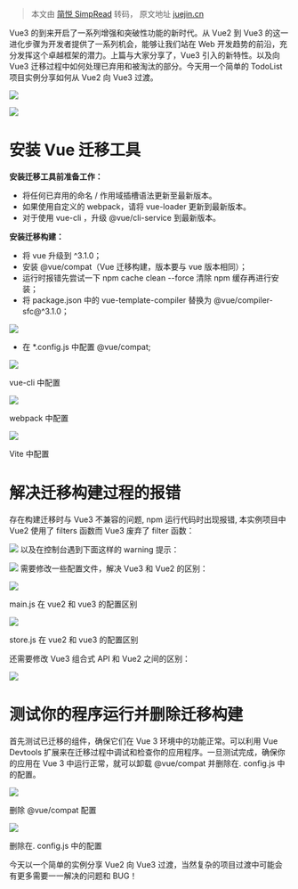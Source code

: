 > 本文由 [简悦 SimpRead](http://ksria.com/simpread/) 转码， 原文地址 [juejin.cn](https://juejin.cn/post/7314642642868224034)

Vue3 的到来开启了一系列增强和突破性功能的新时代。从 Vue2 到 Vue3 的这一进化步骤为开发者提供了一系列机会，能够让我们站在 Web 开发趋势的前沿，充分发挥这个卓越框架的潜力。上篇与大家分享了，Vue3 引入的新特性。以及向 Vue3 迁移过程中如何处理已弃用和被淘汰的部分。今天用一个简单的 TodoList 项目实例分享如何从 Vue2 向 Vue3 过渡。

![](https://p3-juejin.byteimg.com/tos-cn-i-k3u1fbpfcp/1f6861bf377f43e58b97de9774ca8181~tplv-k3u1fbpfcp-jj-mark:3024:0:0:0:q75.awebp#?w=735&h=490&s=29700&e=webp&b=e5e0df)

![](https://p1-juejin.byteimg.com/tos-cn-i-k3u1fbpfcp/f4bf3dfbaf7543878056eeb86930a857~tplv-k3u1fbpfcp-jj-mark:3024:0:0:0:q75.awebp#?w=1242&h=1104&s=39722&e=webp&b=fefefe)

安装 Vue 迁移工具
===========

**安装迁移工具前准备工作：**

*   将任何已弃用的命名 / 作用域插槽语法更新至最新版本。
*   如果使用自定义的 webpack，请将 vue-loader 更新到最新版本。
*   对于使用 vue-cli ，升级 @vue/cli-service 到最新版本。

**安装迁移构建：**

*   将 vue 升级到 ^3.1.0；
*   安装 @vue/compat（Vue 迁移构建，版本要与 vue 版本相同）；
*   运行时报错先尝试一下 npm cache clean --force 清除 npm 缓存再进行安装；
*   将 package.json 中的 vue-template-compiler 替换为 @vue/compiler-sfc@^3.1.0；

![](https://p6-juejin.byteimg.com/tos-cn-i-k3u1fbpfcp/1cbb857cd4384703a6ae34444ed83f38~tplv-k3u1fbpfcp-jj-mark:3024:0:0:0:q75.awebp#?w=1242&h=581&s=41730&e=webp&b=151718)

*   在 *.config.js 中配置 @vue/compat;

![](https://p1-juejin.byteimg.com/tos-cn-i-k3u1fbpfcp/413b0264b95a42fb861f56e8f4e3fe9e~tplv-k3u1fbpfcp-jj-mark:3024:0:0:0:q75.awebp#?w=1242&h=885&s=54730&e=webp&b=151718)

vue-cli 中配置

![](https://p3-juejin.byteimg.com/tos-cn-i-k3u1fbpfcp/8efd83f3c4724eb290bf9f56d42716d4~tplv-k3u1fbpfcp-jj-mark:3024:0:0:0:q75.awebp#?w=1242&h=977&s=45342&e=webp&b=151718)

webpack 中配置

![](https://p9-juejin.byteimg.com/tos-cn-i-k3u1fbpfcp/008bb50e8d184132940a78ec1c4e3533~tplv-k3u1fbpfcp-jj-mark:3024:0:0:0:q75.awebp#?w=1242&h=856&s=38280&e=webp&b=161819)

Vite 中配置

解决迁移构建过程的报错
===========

存在构建迁移时与 Vue3 不兼容的问题, npm 运行代码时出现报错, 本实例项目中 Vue2 使用了 filters 函数而 Vue3 废弃了 filter 函数：

![](https://p3-juejin.byteimg.com/tos-cn-i-k3u1fbpfcp/c6dfe959d4cb4dea9b7a0694fba5d0af~tplv-k3u1fbpfcp-jj-mark:3024:0:0:0:q75.awebp#?w=1242&h=569&s=49658&e=webp&b=202020) 以及在控制台遇到下面这样的 warning 提示：

![](https://p1-juejin.byteimg.com/tos-cn-i-k3u1fbpfcp/3e2ec49b1d664636ba422a3b0f1e4780~tplv-k3u1fbpfcp-jj-mark:3024:0:0:0:q75.awebp#?w=1242&h=500&s=66042&e=webp&a=1&b=fcf5f1) 需要修改一些配置文件，解决 Vue3 和 Vue2 的区别：

![](https://p3-juejin.byteimg.com/tos-cn-i-k3u1fbpfcp/35f4abbb0686460da420c4667900eeb7~tplv-k3u1fbpfcp-jj-mark:3024:0:0:0:q75.awebp#?w=1242&h=644&s=50774&e=webp&a=1&b=202020)

main.js 在 vue2 和 vue3 的配置区别

![](https://p1-juejin.byteimg.com/tos-cn-i-k3u1fbpfcp/75955418ea9b4d58919a81a99ab46da7~tplv-k3u1fbpfcp-jj-mark:3024:0:0:0:q75.awebp#?w=1242&h=632&s=39204&e=webp&b=202020)

store.js 在 vue2 和 vue3 的配置区别

还需要修改 Vue3 组合式 API 和 Vue2 之间的区别：

![](https://p3-juejin.byteimg.com/tos-cn-i-k3u1fbpfcp/e3771a3348ce40eb86a95f3337a8444b~tplv-k3u1fbpfcp-jj-mark:3024:0:0:0:q75.awebp#?w=1242&h=560&s=39926&e=webp&b=20201f)

测试你的程序运行并删除迁移构建
===============

首先测试已迁移的组件，确保它们在 Vue 3 环境中的功能正常。可以利用 Vue Devtools 扩展来在迁移过程中调试和检查你的应用程序。一旦测试完成，确保你的应用在 Vue 3 中运行正常，就可以卸载 @vue/compat 并删除在. config.js 中的配置。

![](https://p3-juejin.byteimg.com/tos-cn-i-k3u1fbpfcp/0dac4c69939e4df2967791e06ce04b29~tplv-k3u1fbpfcp-jj-mark:3024:0:0:0:q75.awebp#?w=1242&h=428&s=30622&e=webp&b=201f1f)

删除 @vue/compat 配置

![](https://p3-juejin.byteimg.com/tos-cn-i-k3u1fbpfcp/9156617726da46be98dcc4e2e12005ee~tplv-k3u1fbpfcp-jj-mark:3024:0:0:0:q75.awebp#?w=1242&h=388&s=34278&e=webp&b=272727)

删除在. config.js 中的配置

今天以一个简单的实例分享 Vue2 向 Vue3 过渡，当然复杂的项目过渡中可能会有更多需要一一解决的问题和 BUG！